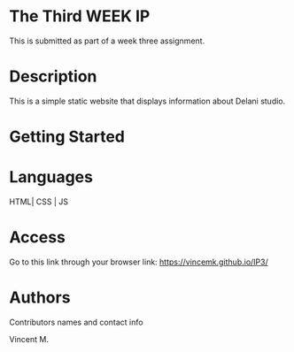 # The Third WEEK IP
This is submitted as part of a week three assignment.
# Description
This is a simple static website that displays information about Delani studio.

# Getting Started
# Languages
HTML| CSS | JS

# Access
Go to this link through your browser 
link: https://vincemk.github.io/IP3/

# Authors
Contributors names and contact info

Vincent M.

